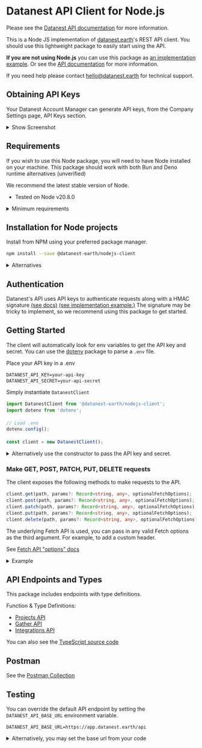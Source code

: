 # Datanest API Client for Node.js

Please see the [Datanest API documentation](docs/readme.md) for more information.

This is a Node JS implementation of [datanest.earth](https://datanest.earth)'s REST API client.
You should use this lightweight package to easily start using the API.

**If you are not using Node.js** you can use this package as [an implementation example](https://github.com/search?q=repo%3Adatanest-earth%2Fdatanest-nodejs-client+DatanestClient&type=code). Or see the [API documentation](docs/readme.md) for more information.

If you need help please contact [hello@datanest.earth](mailto:hello@datanest.earth) for technical support.

## Obtaining API Keys

Your Datanest Account Manager can generate API keys, from the Company Settings page, API Keys section.
<details>
<summary>Show Screenshot</summary>

![API Key management section](./docs/media/api-key-management.png)

</details>

## Requirements

If you wish to use this Node package, you will need to have Node installed on your machine.
This package should work with both Bun and Deno runtime alternatives (unverified)

We recommend the latest stable version of Node.
- Tested on Node v20.8.0

<details>
<summary>Minimum requirements</summary>

- Fetch API is required, available in Node v18.0+ (unverified)
> [node-fetch](https://www.npmjs.com/package/node-fetch) may allow for earlier versions

</details>

## Installation for Node projects

Install from NPM using your preferred package manager.

```bash
npm install --save @datanest-earth/nodejs-client
```
<details>
<summary>Alternatives</summary>

```bash
pnpm add @datanest-earth/nodejs-client
```
```bash
bun add @datanest-earth/nodejs-client
```
</details>


## Authentication

Datanest's API uses API keys to authenticate requests along with a HMAC signature [(see docs)](./docs/readme.md) [(see implementation example.)](https://github.com/search?q=repo%3Adatanest-earth/datanest-nodejs-client%20signRequest&type=code) The signature may be tricky to implement, so we recommend using this package to get started.

## Getting Started

The client will automatically look for env variables to get the API key and secret. You can use the [dotenv](https://www.npmjs.com/package/dotenv) package to parse a `.env` file.

Place your API key in a .env
```env
DATANEST_API_KEY=your-api-key
DATANEST_API_SECRET=your-api-secret
```

Simply instantiate `DatanestClient`
```js
import DatanestClient from '@datanest-earth/nodejs-client';
import dotenv from 'dotenv';

// Load .env
dotenv.config();

const client = new DatanestClient();
```

<details>
<summary>Alternatively use the constructor to pass the API key and secret.</summary>


```js
import DatanestClient from '@datanest-earth/nodejs-client';

const client = new DatanestClient('your-api-key', 'your-api-secret');
```
</details>

### Make GET, POST, PATCH, PUT, DELETE requests

The client exposes the following methods to make requests to the API.

```ts
client.get(path, params?: Record<string, any>, optionalFetchOptions);
client.post(path, params?: Record<string, any>, optionalFetchOptions);
client.patch(path, params?: Record<string, any>, optionalFetchOptions);
client.put(path, params?: Record<string, any>, optionalFetchOptions);
client.delete(path, params?: Record<string, any>, optionalFetchOptions);
```

The underlying Fetch API is used, you can pass in any valid Fetch options as the third argument. For example, to add a custom header.

See [Fetch API "options" docs](https://developer.mozilla.org/en-US/docs/Web/API/fetch#options)

<details>
<summary>Example</summary>

```ts
import DatanestClient from '@datanest-earth/nodejs-client';
import dotenv from 'dotenv';

// Load .env
dotenv.config();

async function listProjects() {
    const client = new DatanestClient();
    client.setClientId("Company A Version 1");
    const response = await client.get('v1/projects');
    const projects = await response.json();
    console.log(projects);
}

listProjects();
```
</details>

## API Endpoints and Types

This package includes endpoints with type definitions.

Function & Type Definitions:
- [Projects API](https://tsdocs.dev/docs/@datanest-earth/nodejs-client/0.2.5/modules/projects.html)
- [Gather API](https://tsdocs.dev/docs/@datanest-earth/nodejs-client/0.2.5/modules/gather.html)
- [Integrations API](https://tsdocs.dev/docs/@datanest-earth/nodejs-client/0.2.5/modules/integrations.html)

You can also see the [TypeScript source code](./src/)

## Postman

See the [Postman Collection](docs/postman/readme.md)

## Testing

You can override the default API endpoint by setting the `DATANEST_API_BASE_URL` environment variable.

```env
DATANEST_API_BASE_URL=https://app.datanest.earth/api
```

<details>
<summary>Alternatively, you may set the base url from your code</summary>

```ts
import DatanestClient from '@datanest-earth/nodejs-client';

const client = new DatanestClient();
client.setBaseUrl('https://app.datanest.earth/api');
```
</details>
